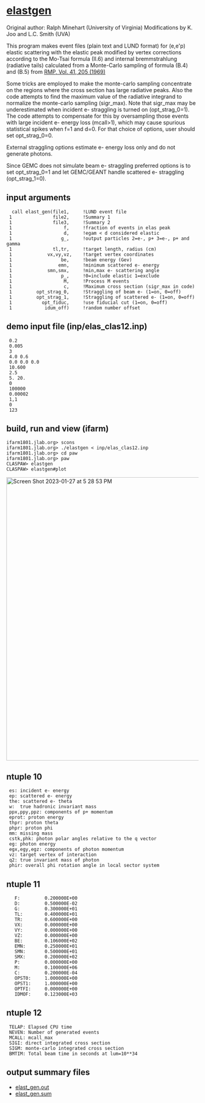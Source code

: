 # [elastgen](https://github.com/forcar/elastgen/blob/master/src/elast_gen.F)
Original author: Ralph Minehart (University of Virginia)
Modifications by K. Joo and L.C. Smith (UVA)

This program makes event files (plain text and LUND format) for (e,e'p) elastic scattering
with the elastic peak modified by vertex corrections according to the Mo-Tsai 
formula (II.6) and internal bremmstrahlung (radiative tails) calculated from 
a Monte-Carlo sampling of formula (B.4) and (B.5) from [RMP, Vol. 41, 205 (1969)](https://github.com/forcar/elastgen/blob/master/pdf/RevModPhys.41.205.pdf)

Some tricks are employed to make the monte-carlo sampling concentrate
on the regions where the cross section has large radiative peaks.  Also the
code attempts to find the maximum value of the radiative integrand
to normalize the monte-carlo sampling (sigr_max).  Note that 
sigr_max may be underestimated when incident e- straggling is turned
on (opt_strag_0=1).  The code attempts to compensate for this by oversampling those
events with large incident e- energy loss (mcall>1), which may cause 
spurious statistical spikes when f=1 and d=0. For that choice of
options, user should set opt_strag_0=0.  

External straggling options estimate e- energy loss only and do not generate photons.

Since GEMC does not simulate beam e- straggling preferred options is to set opt_strag_0=1
and let GEMC/GEANT handle scattered e- straggling (opt_strag_1=0).

## input arguments
      call elast_gen(file1,     !LUND event file
     1               file2,     !Summary 1 
     1               file3,     !Summary 2
     1                   f,     !fraction of events in elas peak
     1                   d,     !egam < d considered elastic
     1                  g_,     !output particles 2=e-, p+ 3=e-, p+ and gamma
     1               tl,tr,     !target length, radius (cm)
     1             vx,vy,vz,    !target vertex coordinates
     1                  be,     !beam energy (Gev)
     1                 emn,     !minimum scattered e- energy
     1             smn,smx,     !min,max e- scattering angle
     1                  p_,     !0=include elastic 1=exclude
     1                   M,     !Process M events
     1                   c,     !Maximum cross section (sigr_max in code)
     1         opt_strag_0,     !Straggling of beam e- (1=on, 0=off)
     1         opt_strag_1,     !Straggling of scattered e- (1=on, 0=off)
     1           opt_fiduc,     !use fiducial cut (1=on, 0=off)
     1            idum_off)     !random number offset

## demo input file (inp/elas_clas12.inp)
     0.2
     0.005
     3
     4.0 0.6
     0.0 0.0 0.0 
     10.600
     2.5
     5. 20.
     0
     100000
     0.00002
     1,1
     0
     123
## build, run and view (ifarm)
    ifarm1801.jlab.org> scons
    ifarm1801.jlab.org> ./elastgen < inp/elas_clas12.inp
    ifarm1801.jlab.org> cd paw
    ifarm1801.jlab.org> paw
    CLASPAW> elastgen
    CLASPAW> elastgen#plot
    
<img width="743" alt="Screen Shot 2023-01-27 at 5 28 53 PM" src="https://user-images.githubusercontent.com/10797791/215218424-e7cbeb8a-6fac-4700-9250-a78cc3da4c2b.png">

## ntuple 10  
     es: incident e- energy 
     ep: scattered e- energy
     the: scattered e- theta
     w:  true hadronic invariant mass
     ppx,ppy,ppz: components of p+ momentum
     eprot: proton energy  
     thpr: proton theta
     phpr: proton phi
     mm: missing mass
     cstk,phk: photon polar angles relative to the q vector
     eg: photon energy
     egx,egy,egz: components of photon momentum
     vz: target vertex of interaction
     q2: true invariant mass of photon
     phir: overall phi rotation angle in local sector system
     
## ntuple 11
       F:         0.200000E+00 
       D:         0.500000E-02 
       G:         0.300000E+01 
       TL:        0.400000E+01
       TR:        0.600000E+00 
       VX:        0.000000E+00
       VY:        0.000000E+00
       VZ:        0.000000E+00
       BE:        0.106000E+02
       EMN:       0.250000E+01
       SMN:       0.500000E+01
       SMX:       0.200000E+02
       P:         0.000000E+00
       M:         0.100000E+06
       C:         0.200000E-04
       OPST0:     1.000000E+00
       OPST1:     1.000000E+00
       OPTFI:     0.000000E+00
       IDMOF:     0.123000E+03

     
## ntuple 12  
     TELAP: Elapsed CPU time
     NEVEN: Number of generated events
     MCALL: mcall_max
     SIGI: direct integrated cross section
     SIGM: monte-carlo integrated cross section
     BMTIM: Total beam time in seconds at lum=10**34
     
## output summary files
* [elast_gen.out](https://github.com/forcar/elastgen/blob/master/elast_gen.out)
* [elast_gen.sum](https://github.com/forcar/elastgen/blob/master/elast_gen.sum)  
